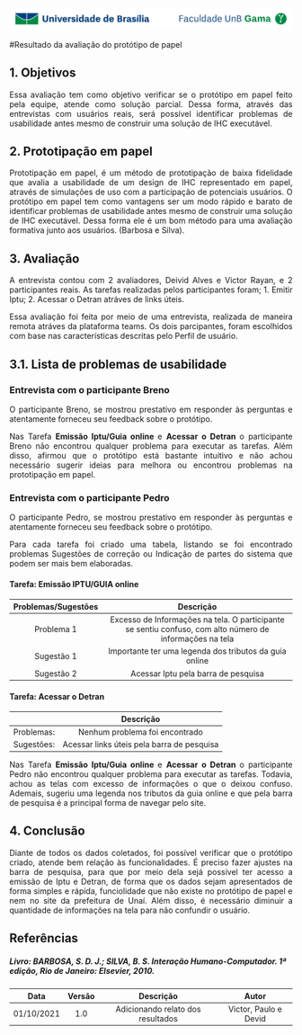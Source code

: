 ![UnB](../../img/unb.jpg)

#Resultado da avaliação do protótipo de papel

## 1. Objetivos
<p align = "justify">Essa avaliação tem como objetivo verificar se o protótipo em papel feito pela equipe, atende como solução parcial. Dessa forma, através das entrevistas com usuários reais, será possível identificar problemas de usabilidade antes mesmo de construir uma solução de IHC executável.</p>


## 2. Prototipação em papel
<p align = "justify">Prototipação em papel, é um método de prototipação de baixa fidelidade que avalia a usabilidade de um design de IHC representado em papel, através de simulações de uso com a participação de potenciais usuários. O protótipo em papel tem como vantagens ser um modo rápido e barato de identificar problemas de usabilidade antes mesmo de construir uma solução de IHC executável. Dessa forma ele é um
bom método para uma avaliação formativa junto aos usuários. (Barbosa e Silva).</p>

## 3. Avaliação
<p align = "justify">
A entrevista contou com 2 avaliadores, Deivid Alves e Victor Rayan, e 2 participantes reais. As tarefas realizadas pelos participantes foram; 1. Emitir Iptu; 2. Acessar o Detran atráves de links úteis.
</p>

<p align = "justify"> Essa avaliação foi feita por meio de uma entrevista, realizada de maneira remota atráves da plataforma teams. Os dois parcipantes, foram escolhidos com base nas características descritas pelo Perfil de usuário.
</p>

## 3.1. Lista de problemas de usabilidade

### Entrevista com o participante Breno

<p align = "justify"> O participante Breno, se mostrou prestativo em responder às perguntas e atentamente forneceu seu feedback sobre o protótipo.
</p>

<p align = "justify"> Nas Tarefa <b> Emissão Iptu/Guia online </b> e <b> Acessar o Detran </b> o participante Breno não encontrou qualquer problema para executar as tarefas. Além disso, afirmou que o protótipo está bastante intuitivo e não achou necessário sugerir ideias para melhora ou encontrou problemas na prototipação em papel. </p>


### Entrevista com o participante Pedro

<p align = "justify"> O participante Pedro, se mostrou prestativo em responder às perguntas e atentamente forneceu seu feedback sobre o protótipo.
</p>

<p align = "justify"> Para cada tarefa foi criado uma tabela, listando se foi encontrado problemas Sugestões de correção ou Indicação de partes do sistema que podem ser mais bem elaboradas.
</p>


#### Tarefa: Emissão IPTU/GUIA online

| Problemas/Sugestões | Descrição    |       
|:----:|:----:|
| Problema 1 |  Excesso de Informações na tela.   O participante se sentiu confuso, com alto número de informações na tela |
| Sugestão 1 |  Importante ter uma legenda dos tributos da guia online |
| Sugestão 2 |  Acessar Iptu pela barra de pesquisa |

#### Tarefa: Acessar o Detran

|  | Descrição    |       
|:----:|:----:|
| Problemas: | Nenhum problema foi encontrado    |  
| Sugestões: | Acessar links úteis pela barra de pesquisa  |

<p align = "justify"> Nas Tarefa <b> Emissão Iptu/Guia online </b> e <b> Acessar o Detran </b> o participante Pedro não encontrou qualquer problema para executar as tarefas. Todavia, achou as telas com excesso de informações
o que o deixou confuso. Ademais, sugeriu uma legenda nos tributos da guia online e que pela barra de pesquisa é a principal forma de navegar pelo site. </p>

## 4. Conclusão
<p align = "justify"> Diante de todos os dados coletados, foi possível verificar que o protótipo criado, atende bem relação às funcionalidades. É preciso fazer ajustes na barra de pesquisa, para que por meio dela sejá possível ter acesso a emissão de Iptu e Detran, de forma que os dados sejam apresentados de forma simples e rápida, funciolidade que não existe no protótipo de papel e nem no site da prefeitura de Unaí. Além disso, é necessário diminuir a quantidade de informações na tela para não confundir o usuário.
</p>

## Referências

##### Livro: BARBOSA, S. D. J.; SILVA, B. S. Interação Humano-Computador. 1ª edição, Rio de Janeiro: Elsevier, 2010.


| Data |Versão|         Descrição          |       Autor      |
|:----:|:----:|:--------------------------:|:----------------:|
| 01/10/2021 |  1.0 | Adicionando relato dos resultados   | Victor, Paulo e Devid|

